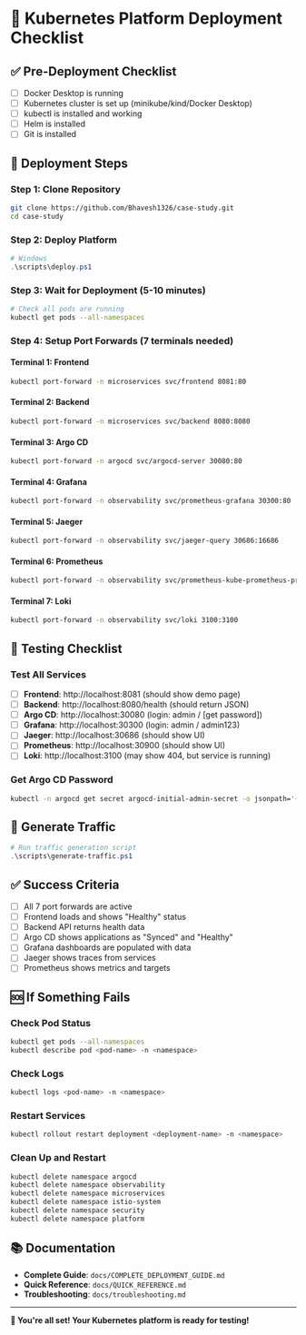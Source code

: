 # 🚀 Kubernetes Platform Deployment Checklist

## ✅ Pre-Deployment Checklist

- [ ] Docker Desktop is running
- [ ] Kubernetes cluster is set up (minikube/kind/Docker Desktop)
- [ ] kubectl is installed and working
- [ ] Helm is installed
- [ ] Git is installed

## 🚀 Deployment Steps

### Step 1: Clone Repository
```bash
git clone https://github.com/Bhavesh1326/case-study.git
cd case-study
```

### Step 2: Deploy Platform
```powershell
# Windows
.\scripts\deploy.ps1
```

### Step 3: Wait for Deployment (5-10 minutes)
```bash
# Check all pods are running
kubectl get pods --all-namespaces
```

### Step 4: Setup Port Forwards (7 terminals needed)

#### Terminal 1: Frontend
```bash
kubectl port-forward -n microservices svc/frontend 8081:80
```

#### Terminal 2: Backend
```bash
kubectl port-forward -n microservices svc/backend 8080:8080
```

#### Terminal 3: Argo CD
```bash
kubectl port-forward -n argocd svc/argocd-server 30080:80
```

#### Terminal 4: Grafana
```bash
kubectl port-forward -n observability svc/prometheus-grafana 30300:80
```

#### Terminal 5: Jaeger
```bash
kubectl port-forward -n observability svc/jaeger-query 30686:16686
```

#### Terminal 6: Prometheus
```bash
kubectl port-forward -n observability svc/prometheus-kube-prometheus-prometheus 30900:9090
```

#### Terminal 7: Loki
```bash
kubectl port-forward -n observability svc/loki 3100:3100
```

## 🧪 Testing Checklist

### Test All Services
- [ ] **Frontend**: http://localhost:8081 (should show demo page)
- [ ] **Backend**: http://localhost:8080/health (should return JSON)
- [ ] **Argo CD**: http://localhost:30080 (login: admin / [get password])
- [ ] **Grafana**: http://localhost:30300 (login: admin / admin123)
- [ ] **Jaeger**: http://localhost:30686 (should show UI)
- [ ] **Prometheus**: http://localhost:30900 (should show UI)
- [ ] **Loki**: http://localhost:3100 (may show 404, but service is running)

### Get Argo CD Password
```bash
kubectl -n argocd get secret argocd-initial-admin-secret -o jsonpath='{.data.password}' | base64 -d
```

## 🚦 Generate Traffic
```powershell
# Run traffic generation script
.\scripts\generate-traffic.ps1
```

## ✅ Success Criteria
- [ ] All 7 port forwards are active
- [ ] Frontend loads and shows "Healthy" status
- [ ] Backend API returns health data
- [ ] Argo CD shows applications as "Synced" and "Healthy"
- [ ] Grafana dashboards are populated with data
- [ ] Jaeger shows traces from services
- [ ] Prometheus shows metrics and targets

## 🆘 If Something Fails

### Check Pod Status
```bash
kubectl get pods --all-namespaces
kubectl describe pod <pod-name> -n <namespace>
```

### Check Logs
```bash
kubectl logs <pod-name> -n <namespace>
```

### Restart Services
```bash
kubectl rollout restart deployment <deployment-name> -n <namespace>
```

### Clean Up and Restart
```bash
kubectl delete namespace argocd
kubectl delete namespace observability
kubectl delete namespace microservices
kubectl delete namespace istio-system
kubectl delete namespace security
kubectl delete namespace platform
```

## 📚 Documentation
- **Complete Guide**: `docs/COMPLETE_DEPLOYMENT_GUIDE.md`
- **Quick Reference**: `docs/QUICK_REFERENCE.md`
- **Troubleshooting**: `docs/troubleshooting.md`

---

**🎉 You're all set! Your Kubernetes platform is ready for testing!**
